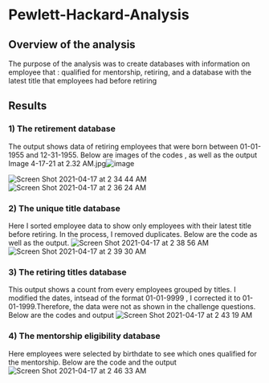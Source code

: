 # Pewlett-Hackard-Analysis

## Overview of the analysis
The purpose of the analysis was to create databases with information on employee that : qualified for mentorship, retiring, and a database with the latest title that employees had before retiring

## Results

### 1) The retirement database 
The output shows data of retiring employees that were born between 01-01-1955 and 12-31-1955. Below are images of the codes , as well as the output
Image 4-17-21 at 2.32 AM.jpg![image](https://user-images.githubusercontent.com/78506782/115104264-51358380-9f25-11eb-8f45-6ddd69b93786.png)

![Screen Shot 2021-04-17 at 2 34 44 AM](https://user-images.githubusercontent.com/78506782/115104285-7aeeaa80-9f25-11eb-9941-22e3a4cc1b6a.png)
![Screen Shot 2021-04-17 at 2 36 24 AM](https://user-images.githubusercontent.com/78506782/115104332-b5584780-9f25-11eb-8b86-329796b5bb7c.png)

### 2) The unique title database
Here I sorted employee data to show only employees with their latest title before retiring. In the process, I removed duplicates. Below are the code as well as the output.
![Screen Shot 2021-04-17 at 2 38 56 AM](https://user-images.githubusercontent.com/78506782/115104399-11bb6700-9f26-11eb-95a3-8311b7f5ed9b.png)
![Screen Shot 2021-04-17 at 2 39 30 AM](https://user-images.githubusercontent.com/78506782/115104411-2435a080-9f26-11eb-8671-c957c5073d7a.png)

### 3) The retiring titles database
This output shows a count from every employees grouped by titles. I modified the dates, intsead of the format 01-01-9999 , I corrected it to 01-01-1999.Therefore, the data were not as shown in the challenge questions. Below are the codes and output
![Screen Shot 2021-04-17 at 2 43 19 AM](https://user-images.githubusercontent.com/78506782/115104476-ad4cd780-9f26-11eb-9d9b-2f96bfbb07e9.png)

### 4) The mentorship eligibility database
Here employees were selected by birthdate to see which ones qualified for the mentorship. Below are the code and the output
![Screen Shot 2021-04-17 at 2 46 33 AM](https://user-images.githubusercontent.com/78506782/115104539-22201180-9f27-11eb-82b6-4751aeb3b608.png)
